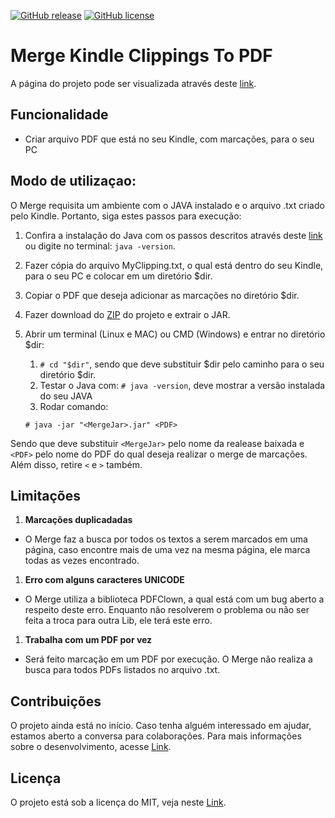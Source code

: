 [![GitHub release](https://img.shields.io/badge/release-1-green.svg)](https://github.com/alexferreiradev/MergeKindleClippingsToPDF/releases)
[![GitHub license](https://img.shields.io/badge/license-MIT-blue.svg)](https://raw.githubusercontent.com/alexferreiradev/MergeKindleClippingsToPDF/master/License.txt)

# Merge Kindle Clippings To PDF
A página do projeto pode ser visualizada através deste [link](https://alexferreiradev.github.io/MergeKindleClippingsToPDF/).

## Funcionalidade

* Criar arquivo PDF que está no seu Kindle, com marcações, para o seu PC

## Modo de utilizaçao:

O Merge requisita um ambiente com o JAVA instalado e o arquivo .txt criado pelo Kindle. Portanto, siga estes passos para execução:

1. Confira a instalação do Java com os passos descritos através deste [link](https://www.java.com/pt_BR/download/help/ie_online_install.xml#test) ou digite no terminal: `java -version`.
1. Fazer cópia do arquivo MyClipping.txt, o qual está dentro do seu Kindle, para o seu PC e colocar em um diretório $dir.
1. Copiar o PDF que deseja adicionar as marcações no diretório $dir.
1. Fazer download do [ZIP](https://github.com/alexferreiradev/MergeKindleClippingsToPDF/releases/latest) do projeto e extrair o JAR.
1. Abrir um terminal (Linux e MAC) ou CMD (Windows) e entrar no diretório $dir:
    1. `# cd "$dir"`, sendo que deve substituir $dir pelo caminho para o seu diretório $dir.
    1. Testar o Java com: `# java -version`, deve mostrar a versão instalada do seu JAVA
    1. Rodar comando:
    
    `# java -jar "<MergeJar>.jar" <PDF>`

Sendo que deve substituir `<MergeJar>` pelo nome da realease baixada e `<PDF>` pelo nome do PDF do qual deseja realizar o merge de marcações. Além disso, retire `<` e `>` também.

## Limitações

1. **Marcações duplicadadas**
 - O Merge faz a busca por todos os textos a serem marcados em uma página, caso encontre mais de uma vez na mesma página, ele marca todas as vezes encontrado.
1. **Erro com alguns caracteres UNICODE**
 - O Merge utiliza a biblioteca PDFClown, a qual está com um bug aberto a respeito deste erro. Enquanto não resolverem o problema ou não ser feita a troca para outra Lib, ele terá este erro.
1. **Trabalha com um PDF por vez**
 - Será feito marcação em um PDF por execução. O Merge não realiza a busca para todos PDFs listados no arquivo .txt.

## Contribuições

O projeto ainda está no início. Caso tenha alguém interessado em ajudar, estamos aberto a conversa para colaborações. Para mais informações sobre o desenvolvimento, acesse [Link](/Documentation.md).

## Licença

O projeto está sob a licença do MIT, veja neste [Link](/License.txt).
